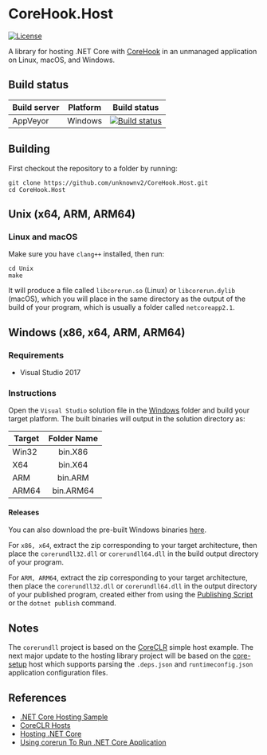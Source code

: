 # CoreHook.Host

[![License](https://img.shields.io/badge/License-MIT-blue.svg)](https://github.com/unknownv2/CoreHook.Host/blob/master/LICENSE)

A library for hosting .NET Core with [CoreHook](https://github.com/unknownv2/CoreHook) in an unmanaged application on Linux, macOS, and Windows.

## Build status

| Build server | Platform    | Build status                             |
| ------------ | ----------- | ---------------------------------------- |
| AppVeyor     | Windows     | [![Build status](https://ci.appveyor.com/api/projects/status/7c0lfec5c7tlvo2a/branch/master?svg=true)](https://ci.appveyor.com/project/unknownv2/corehook-host/branch/master) |

## Building

First checkout the repository to a folder by running:
```
git clone https://github.com/unknownv2/CoreHook.Host.git
cd CoreHook.Host
```
## Unix (x64, ARM, ARM64)

### Linux and macOS
Make sure you have `clang++` installed, then run:

```
cd Unix
make
```
It will produce a file called `libcorerun.so` (Linux) or `libcorerun.dylib` (macOS), which you will place in the same directory as the output of the build of your program, which is usually a folder called `netcoreapp2.1`.

## Windows (x86, x64, ARM, ARM64)

### Requirements

* Visual Studio 2017

### Instructions
Open the `Visual Studio` solution file in the [Windows](Windows) folder and build your target platform. The built binaries will output in the solution directory as:

| Target    | Folder Name   |
| --------  |:-------------:|
| Win32     | bin.X86       |
| X64       | bin.X64       |
| ARM       | bin.ARM       |
| ARM64     | bin.ARM64     |


#### Releases 
 You can also download the pre-built Windows binaries [here](https://github.com/unknownv2/CoreHook.Host/releases).
 
 For `x86, x64`, extract the zip corresponding to your target architecture, then place the `corerundll32.dll` or `corerundll64.dll` in the build output directory of your program.
 
 For `ARM, ARM64`,  extract the zip corresponding to your target architecture, then place the `corerundll32.dll` or `corerundll64.dll` in the output directory of your published program, created either from using the [Publishing Script](https://github.com/unknownv2/CoreHook#publishing-script) or the `dotnet publish` command.

## Notes

The `corerundll` project is based on the [CoreCLR](https://github.com/dotnet/coreclr) simple host example. The next major update to the hosting library project will be based on the [core-setup](https://github.com/dotnet/core-setup/) host which supports parsing the `.deps.json` and `runtimeconfig.json` application configuration files.

## References
* [.NET Core Hosting Sample](https://github.com/dotnet/samples/tree/master/core/hosting)
* [CoreCLR Hosts](https://github.com/dotnet/coreclr/tree/master/src/coreclr/hosts)
* [Hosting .NET Core](https://docs.microsoft.com/en-us/dotnet/core/tutorials/netcore-hosting)
* [Using corerun To Run .NET Core Application](https://github.com/dotnet/coreclr/blob/master/Documentation/workflow/UsingCoreRun.md)